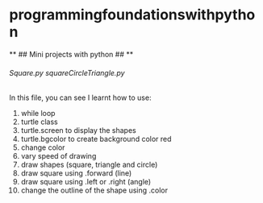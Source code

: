 # programmingfoundationswithpython
** ## Mini projects with python ## **

###### Square.py squareCircleTriangle.py #######

In this file, you can see I learnt how to use: 
1. while loop
2. turtle class
3. turtle.screen to display the shapes
4. turtle.bgcolor to create background color red
5. change color
6. vary speed of drawing
7. draw shapes (square, triangle and circle)
8. draw square using .forward (line)
9. draw square using .left or .right (angle)
10. change the outline of the shape using .color
